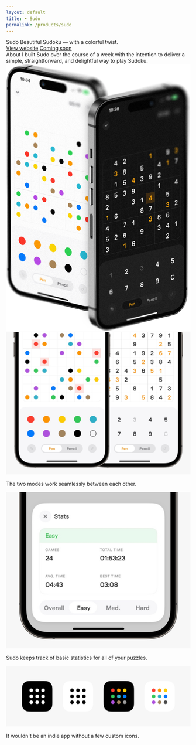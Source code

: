 ```yaml
---
layout: default 
title: • Sudo
permalink: /products/sudo
---
```


<section id="header-sudo" class="color-sudo page-header">
    <div class="col-8 nav-row">
    <div class="text-section">
        <span class="title white">Sudo</span>
        <span class="subtitle white">Beautiful Sudoku — with a colorful twist.</span>
    </div>
    <div class="button-section">
        <a class="button-link secondary" href="/sudo">View website</a>
        <a class="button-link primary color-sudo" href="#">Coming soon</a>
    </div>
    </div>
</section>
<section>
    <div class="col-8">
    <span class="title">About</span>
    <span class="subtitle">I built Sudo over the course of a week with the intention to deliver a simple, straightforward, and delightful way to play Sudoku.</span>
    </div>
</section>
<section>
    <div class="col-8">
        <img src="/img/products/sudo/01.jpg" loading="lazy"> 
    </div>
</section>
<section>
    <div class="col-8">
        <img src="/img/products/sudo/02.jpg" loading="lazy">
        <p class="caption">The two modes work seamlessly between each other.</p>
    </div>
</section>
<section>
    <div class="col-8">
        <img src="/img/products/sudo/03.jpg" loading="lazy">
        <p class="caption">Sudo keeps track of basic statistics for all of your puzzles.</p>
    </div>
</section>	
<section>
    <div class="col-8">
        <img src="/img/products/sudo/04.jpg" loading="lazy">	
        <p class="caption">It wouldn't be an indie app without a few custom icons.</p>
    </div>
</section>